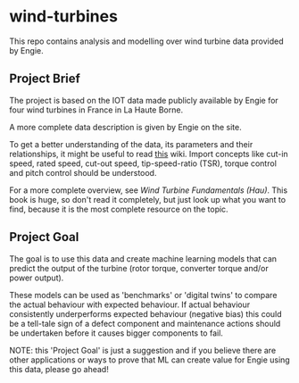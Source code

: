 # wind-turbines

This repo contains analysis and modelling over wind turbine data provided by Engie.

## Project Brief

The project is based on the IOT data made publicly available by Engie for four wind turbines in France in La Haute Borne.

A more complete data description is given by Engie on the site.

To get a better understanding of the data, its parameters and their relationships, it might be useful to read [this](https://en.wikipedia.org/wiki/Wind_turbine_design#:~:text=Other%20controls-,Generator%20torque) wiki. Import concepts like cut-in speed, rated speed, cut-out speed, tip-speed-ratio (TSR), torque control and pitch control should be understood.

For a more complete overview, see *Wind Turbine Fundamentals (Hau)*. This book is huge, so don't read it completely, but just look up what you want to find, because it is the most complete resource on the topic.

## Project Goal

The goal is to use this data and create machine learning models that can predict the output of the turbine (rotor torque, converter torque and/or power output).

These models can be used as 'benchmarks' or 'digital twins' to compare the actual behaviour with expected behaviour. If actual behaviour consistently underperforms expected behaviour (negative bias) this could be a tell-tale sign of a defect component and maintenance actions should be undertaken before it causes bigger components to fail.

NOTE: this 'Project Goal' is just a suggestion and if you believe there are other applications or ways to prove that ML can create value for Engie using this data, please go ahead!